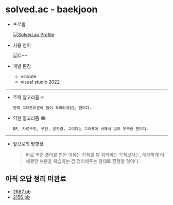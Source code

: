 # solved.ac - baekjoon
* 프로필


    [![Solved.ac Profile](http://mazassumnida.wtf/api/v2/generate_badge?boj=devk011107th0)](https://solved.ac/devk011107th0/)

* 사용 언어
  
    ![C++](https://img.shields.io/badge/-C++-000000?logo=c%2B%2B&style=flat)

* 개발 환경
  * vscode
  * visual studio 2022

<hr>
  
* 주력 알고리즘 🔥

    ```현재 그래프이론에 많이 특화되어있는 편이다.```
* 약한 알고리즘 😂
  
    ```DP, 자료구조, 구현, 문자열, 그리디는 그래프에 비해서 많이 부족한 편이다.```

<hr>

*  앞으로의 방향성

    > 따로 백준 폴더를 만든 이유는 전체를 다 정리하는 목적보다는, 애매하게 이해했던 부분을 복습하는 겸 정리해두는 형태로 진행할 것이다. 


## 아직 오답 정리 미완료
   * [2887 pb](./2887(행성%20터널)/2887.cpp)
   * [2156 pb](./2156(포도주%20시식)/2156.cpp)
